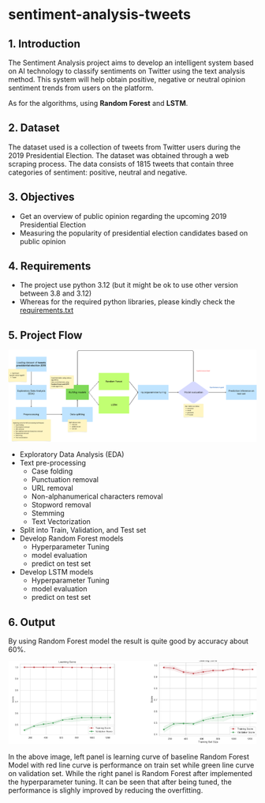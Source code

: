 # sentiment-analysis-tweets

## 1. Introduction
The Sentiment Analysis project aims to develop an intelligent system based on AI technology to classify sentiments on Twitter using the text analysis method. This system will help obtain positive, negative or neutral opinion sentiment trends from users on the platform.

As for the algorithms, using **Random Forest** and **LSTM**.

## 2. Dataset
The dataset used is a collection of tweets from Twitter users during the 2019 Presidential Election. The dataset was obtained through a web scraping process. The data consists of 1815 tweets that contain three categories of sentiment: positive, neutral and negative.

## 3. Objectives
- Get an overview of public opinion regarding the upcoming 2019 Presidential Election
- Measuring the popularity of presidential election candidates based on public opinion

## 4. Requirements
- The project use python 3.12 (but it might be ok to use other version between 3.8 and 3.12)
- Whereas for the required python libraries, please kindly check the [requirements.txt](./requirements.txt)

## 5. Project Flow

![Flow Diagram](./images/flow-diagram.png)

- Exploratory Data Analysis (EDA)
- Text pre-processing
    - Case folding
    - Punctuation removal
    - URL removal
    - Non-alphanumerical characters removal
    - Stopword removal
    - Stemming
    - Text Vectorization
- Split into Train, Validation, and Test set
- Develop Random Forest models
    - Hyperparameter Tuning
    - model evaluation
    - predict on test set
- Develop LSTM models
    - Hyperparameter Tuning
    - model evaluation
    - predict on test set


## 6. Output

By using Random Forest model the result is quite good by accuracy about 60%.

![Learning Curve](./images/rf-before-after-tuning.png)

In the above image, left panel is learning curve of baseline Random Forest Model with red line curve is performance on train set while green line curve on validation set.
While the right panel is Random Forest after implemented the hyperparameter tuning. It can be seen that after being tuned, the performance is slighly improved by reducing the overfitting.
